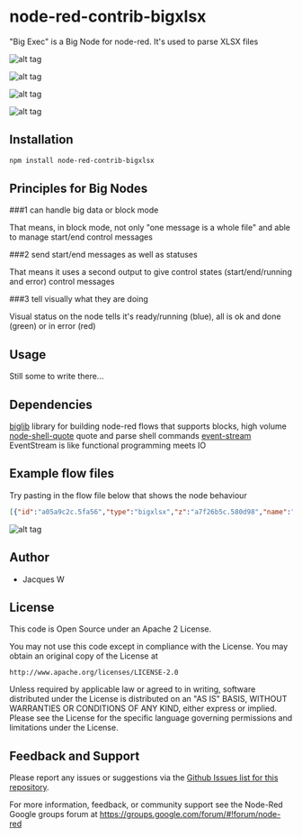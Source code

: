 # node-red-contrib-bigxlsx

"Big Exec" is a Big Node for node-red. It's used to parse XLSX files

![alt tag]()

![alt tag]()

![alt tag]()

![alt tag]()

## Installation
```bash
npm install node-red-contrib-bigxlsx
```

## Principles for Big Nodes

###1 can handle big data or block mode

  That means, in block mode, not only "one message is a whole file" and able to manage start/end control messages

###2 send start/end messages as well as statuses

  That means it uses a second output to give control states (start/end/running and error) control messages

###3 tell visually what they are doing

  Visual status on the node tells it's ready/running (blue), all is ok and done (green) or in error (red)

## Usage

Still some to write there...

## Dependencies

[biglib](https://www.npmjs.com/package/node-red-biglib) library for building node-red flows that supports blocks, high volume
[node-shell-quote](https://github.com/substack/node-shell-quote) quote and parse shell commands
[event-stream](https://github.com/dominictarr/event-stream) EventStream is like functional programming meets IO

## Example flow files

Try pasting in the flow file below that shows the node behaviour 

  ```json
[{"id":"a05a9c2c.5fa56","type":"bigxlsx","z":"a7f26b5c.580d98","name":"","command":"sh","commandArgs":"-c '(echo stdout; echo stderr >&2)'","minError":1,"minWarning":1,"cwd":"","shell":false,"noStdin":true,"payloadIsArg":false,"extraArgumentProperty":"","envProperty":"","x":760,"y":300,"wires":[["21472444.deb8dc"],["7b3b770f.84c488"],["f0e24eb7.0f1db"]]},{"id":"3c6d4df.fc392b2","type":"inject","z":"a7f26b5c.580d98","name":"","topic":"","payload":"","payloadType":"date","repeat":"","crontab":"","once":false,"x":340,"y":1100,"wires":[["b3f8ce39.4c073"]]},{"id":"2555979c.daaa68","type":"debug","z":"a7f26b5c.580d98","name":"","active":false,"console":"false","complete":"false","x":1290,"y":1200,"wires":[]},{"id":"859c0b6f.7a63f8","type":"debug","z":"a7f26b5c.580d98","name":"output","active":true,"console":"false","complete":"payload","x":570,"y":500,"wires":[]},{"id":"1b4d760d.e4b28a","type":"bigxlsx","z":"a7f26b5c.580d98","name":"true","command":"true","commandArgs":"","minError":1,"minWarning":"","cwd":"","shell":false,"noStdin":true,"payloadIsArg":false,"x":270,"y":100,"wires":[[],[],[]]},{"id":"b3ed2096.4c12e","type":"bigxlsx","z":"a7f26b5c.580d98","name":"","command":"cat","commandArgs":"-n -b ","minError":1,"minWarning":"","cwd":"/tmp","shell":false,"noStdin":false,"payloadIsArg":false,"x":677.5,"y":1132,"wires":[["387f4221.c780be"],["387f4221.c780be"],[]]},{"id":"387f4221.c780be","type":"bigline","z":"a7f26b5c.580d98","name":"mine","filename":"","format":"utf8","keepEmptyLines":false,"x":837.5,"y":1239,"wires":[[],["3212c1eb.cded3e"]]},{"id":"3212c1eb.cded3e","type":"bigstatus","z":"a7f26b5c.580d98","name":"","locale":"fr","x":1090,"y":1260,"wires":[["2555979c.daaa68"]]},{"id":"b3f8ce39.4c073","type":"bigxlsx","z":"a7f26b5c.580d98","name":"","command":"cat","commandArgs":"/tmp/a","minError":"1","minWarning":"","cwd":"/tmp","shell":true,"noStdin":true,"payloadIsArg":false,"x":512.5,"y":1133,"wires":[["b3ed2096.4c12e"],["b3ed2096.4c12e"],[]]},{"id":"47b7d017.b8483","type":"inject","z":"a7f26b5c.580d98","name":"","topic":"","payload":"b.csv","payloadType":"str","repeat":"","crontab":"","once":false,"x":343.5,"y":1191,"wires":[["b3f8ce39.4c073"]]},{"id":"9f877f0b.60788","type":"bigxlsx","z":"a7f26b5c.580d98","name":"sh","command":"sh","commandArgs":"-c","minError":"8","minWarning":"1","cwd":"/tmp","shell":false,"noStdin":true,"payloadIsArg":true,"x":710,"y":140,"wires":[[],[],[]]},{"id":"f870bc7c.078f4","type":"inject","z":"a7f26b5c.580d98","name":"","topic":"","payload":"\"exit 0\"","payloadType":"str","repeat":"","crontab":"","once":false,"x":550,"y":100,"wires":[["9f877f0b.60788"]]},{"id":"109f9ae3.ef6065","type":"inject","z":"a7f26b5c.580d98","name":"","topic":"","payload":"\"exit 1\"","payloadType":"str","repeat":"","crontab":"","once":false,"x":550,"y":140,"wires":[["9f877f0b.60788"]]},{"id":"cb048e03.34fb7","type":"inject","z":"a7f26b5c.580d98","name":"","topic":"","payload":"\"exit 8\"","payloadType":"str","repeat":"","crontab":"","once":false,"x":550,"y":180,"wires":[["9f877f0b.60788"]]},{"id":"f371e0df.0c8e2","type":"bigxlsx","z":"a7f26b5c.580d98","name":"sleep","command":"sleep","commandArgs":"","minError":"8","minWarning":"1","cwd":"/tmp","shell":true,"noStdin":true,"payloadIsArg":true,"extraArgumentProperty":"","envProperty":"","x":270,"y":380,"wires":[[],[],[]]},{"id":"b405d1c3.4bfa3","type":"inject","z":"a7f26b5c.580d98","name":"","topic":"","payload":"10","payloadType":"num","repeat":"","crontab":"","once":false,"x":110,"y":380,"wires":[["f371e0df.0c8e2"]]},{"id":"197992d5.e6866d","type":"inject","z":"a7f26b5c.580d98","name":"True!","topic":"","payload":"","payloadType":"date","repeat":"","crontab":"","once":false,"x":110,"y":100,"wires":[["1b4d760d.e4b28a"]]},{"id":"aae26a45.551d98","type":"bigxlsx","z":"a7f26b5c.580d98","name":"false","command":"false","commandArgs":"","minError":1,"minWarning":"","cwd":"","shell":false,"noStdin":true,"payloadIsArg":false,"extraArgumentProperty":"","envProperty":"","x":270,"y":180,"wires":[[],[],[]]},{"id":"3f0aa43b.c0f55c","type":"inject","z":"a7f26b5c.580d98","name":"False!","topic":"","payload":"","payloadType":"date","repeat":"","crontab":"","once":false,"x":110,"y":180,"wires":[["aae26a45.551d98"]]},{"id":"14fc825.feb037e","type":"inject","z":"a7f26b5c.580d98","name":"Hello!","topic":"","payload":"Hello you!","payloadType":"str","repeat":"","crontab":"","once":false,"x":110,"y":500,"wires":[["457f20e1.ba80e"]]},{"id":"457f20e1.ba80e","type":"bigxlsx","z":"a7f26b5c.580d98","name":"echo","command":"echo","commandArgs":"","minError":1,"minWarning":"","cwd":"","shell":false,"noStdin":false,"payloadIsArg":true,"x":270,"y":500,"wires":[["c8af8289.37508"],[],[]]},{"id":"c8af8289.37508","type":"function","z":"a7f26b5c.580d98","name":"toString()","func":"msg.payload = msg.payload.toString()\nreturn msg;","outputs":1,"noerr":0,"x":420,"y":500,"wires":[["859c0b6f.7a63f8"]]},{"id":"2850acbd.d7af54","type":"bigxlsx","z":"a7f26b5c.580d98","name":"unknown","command":"/I/m/not/existing","commandArgs":"","minError":1,"minWarning":1,"cwd":"","shell":"","noStdin":false,"payloadIsArg":false,"extraArgumentProperty":"","envProperty":"","x":280,"y":300,"wires":[[],[],[]]},{"id":"69967327.96698c","type":"inject","z":"a7f26b5c.580d98","name":"unknown","topic":"","payload":"","payloadType":"date","repeat":"","crontab":"","once":false,"x":100,"y":300,"wires":[["2850acbd.d7af54"]]},{"id":"70b7808d.8f488","type":"bigxlsx","z":"a7f26b5c.580d98","name":"","command":"cat","commandArgs":"-n","minError":"1","minWarning":"","cwd":"","shell":false,"noStdin":false,"payloadIsArg":true,"x":509.5,"y":1274,"wires":[["cc088e1f.33f77"],["cc088e1f.33f77"],[]]},{"id":"9977298b.6688d8","type":"inject","z":"a7f26b5c.580d98","name":"","topic":"","payload":"b.csv","payloadType":"str","repeat":"","crontab":"","once":false,"x":337.5,"y":1276,"wires":[["70b7808d.8f488"]]},{"id":"9a248287.65db8","type":"debug","z":"a7f26b5c.580d98","name":"a","active":true,"console":"false","complete":"payload","x":842.5,"y":1275,"wires":[]},{"id":"cc088e1f.33f77","type":"bigline","z":"a7f26b5c.580d98","name":"","filename":"","format":"utf8","keepEmptyLines":false,"x":681,"y":1275,"wires":[["9a248287.65db8"],[]]},{"id":"ec680c66.1397f","type":"bigxlsx","z":"a7f26b5c.580d98","name":"","command":"cat","commandArgs":"-n","minError":"1","minWarning":"","cwd":"/tmp","shell":false,"noStdin":true,"payloadIsArg":false,"x":511.5,"y":1340,"wires":[["88d85dd0.7727a"],["88d85dd0.7727a"],[]]},{"id":"88d85dd0.7727a","type":"bigline","z":"a7f26b5c.580d98","name":"","filename":"","format":"utf8","keepEmptyLines":false,"x":683.5,"y":1336,"wires":[["ed8bea02.127418"],[]]},{"id":"ed8bea02.127418","type":"debug","z":"a7f26b5c.580d98","name":"b","active":true,"console":"false","complete":"payload","x":845.5,"y":1330,"wires":[]},{"id":"8b4fd44b.74b028","type":"debug","z":"a7f26b5c.580d98","name":"stdout","active":true,"console":"false","complete":"payload","x":1110,"y":240,"wires":[]},{"id":"a20f9adb.5df068","type":"debug","z":"a7f26b5c.580d98","name":"stderr","active":true,"console":"false","complete":"payload","x":1110,"y":360,"wires":[]},{"id":"e2c52b94.1d3ad8","type":"inject","z":"a7f26b5c.580d98","name":"sample echo","topic":"","payload":"3","payloadType":"num","repeat":"","crontab":"","once":false,"x":570,"y":300,"wires":[["a05a9c2c.5fa56"]]},{"id":"7b3b770f.84c488","type":"function","z":"a7f26b5c.580d98","name":"rc","func":"if (msg.control && (msg.control.state == 'end' || msg.control.state == 'error')) return { payload: msg.control.rc }","outputs":1,"noerr":0,"x":950,"y":300,"wires":[["53bd5dbc.ac42a4"]]},{"id":"53bd5dbc.ac42a4","type":"debug","z":"a7f26b5c.580d98","name":"rc","active":true,"console":"false","complete":"payload","x":1110,"y":300,"wires":[]},{"id":"d42f5301.2bd0b","type":"comment","z":"a7f26b5c.580d98","name":"Sample usage of Big Exec (Linux / Mac) command lines","info":"","x":240,"y":40,"wires":[]},{"id":"21472444.deb8dc","type":"function","z":"a7f26b5c.580d98","name":"toString()","func":"msg.payload = msg.payload.toString()\nreturn msg;","outputs":1,"noerr":0,"x":960,"y":240,"wires":[["8b4fd44b.74b028"]]},{"id":"f0e24eb7.0f1db","type":"function","z":"a7f26b5c.580d98","name":"toString()","func":"msg.payload = msg.payload.toString()\nreturn msg;","outputs":1,"noerr":0,"x":960,"y":360,"wires":[["a20f9adb.5df068"]]},{"id":"56434d84.a9bcb4","type":"comment","z":"a7f26b5c.580d98","name":"Big Line should be better here","info":"","x":1020,"y":180,"wires":[]},{"id":"a50f378b.5af0c8","type":"comment","z":"a7f26b5c.580d98","name":"Showing 3 states statuses","info":"","x":770,"y":80,"wires":[]},{"id":"1e2d23bd.e1d2dc","type":"comment","z":"a7f26b5c.580d98","name":"Sending data through stdin","info":"","x":330,"y":460,"wires":[]},{"id":"905f7c93.6fa08","type":"comment","z":"a7f26b5c.580d98","name":"Unknow command","info":"","x":310,"y":260,"wires":[]}]
  ```

  ![alt tag](https://cloud.githubusercontent.com/assets/18165555/15128026/c3779b10-1639-11e6-8456-32923903acd1.png)

## Author

  - Jacques W

## License

This code is Open Source under an Apache 2 License.

You may not use this code except in compliance with the License. You may obtain an original copy of the License at

    http://www.apache.org/licenses/LICENSE-2.0

Unless required by applicable law or agreed to in writing, software distributed under the License is distributed on an
"AS IS" BASIS, WITHOUT WARRANTIES OR CONDITIONS OF ANY KIND, either express or implied. Please see the
License for the specific language governing permissions and limitations under the License.

## Feedback and Support

Please report any issues or suggestions via the [Github Issues list for this repository](https://github.com/Jacques44/node-red-contrib-bigxlsx/issues).

For more information, feedback, or community support see the Node-Red Google groups forum at https://groups.google.com/forum/#!forum/node-red



